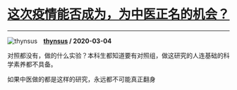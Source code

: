 # [这次疫情能否成为，为中医正名的机会？](https://www.zhihu.com/answer/1055834505)

-----------------------------------------------------------------

![thynsus](https://pic1.zhimg.com/da8e974dc.jpg?source=1940ef5c "thynsus")&emsp;**[thynsus](https://www.zhihu.com/people/thynsus) / 2020-03-04**

对照都没有，做的什么实验？本科生都知道要有对照组，做这研究的人连基础的科学素养都不具备。

如果中医做的都是这样的研究，永远都不可能真正翻身


